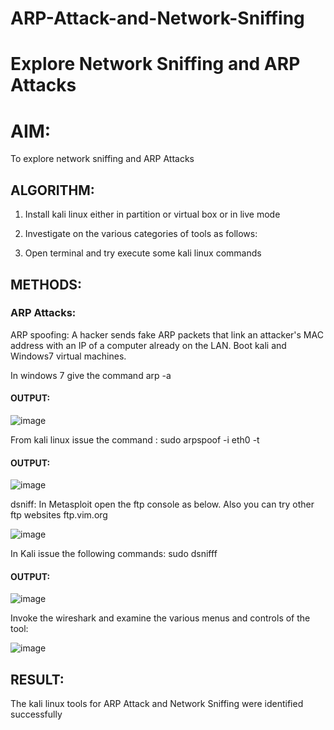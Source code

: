 # ARP-Attack-and-Network-Sniffing
# Explore Network Sniffing and ARP Attacks

# AIM:

To explore network sniffing and ARP Attacks

## ALGORITHM:

1) Install kali linux either in partition or virtual box or in live mode

2) Investigate on the various categories of tools as follows:

3) Open terminal and try execute some kali linux commands


## METHODS:

### ARP Attacks:  
ARP spoofing: A hacker sends fake ARP packets that link an attacker's MAC address with an IP of a computer already on the LAN. 
Boot kali and Windows7 virtual machines.

In windows 7 give the command arp -a

#### OUTPUT:
![image](https://github.com/Monisha-11/ARP-Attack-and-Network-Sniffing/assets/93427240/87a82952-db80-4a51-89fd-ada83f5b81f3)

From kali linux issue the command : sudo arpspoof -i eth0 -t <target system> <gateway>

#### OUTPUT:

![image](https://github.com/Monisha-11/ARP-Attack-and-Network-Sniffing/assets/93427240/52a0a63d-e321-4522-8479-391ae948ef6f)

dsniff: In Metasploit open the ftp console as below. Also you can try other ftp websites ftp.vim.org

 
![image](https://github.com/Monisha-11/ARP-Attack-and-Network-Sniffing/assets/93427240/a4d03250-d53f-4175-9c6c-5028d8d098b8)

In Kali issue the following commands:  sudo dsnifff

#### OUTPUT:

![image](https://github.com/Monisha-11/ARP-Attack-and-Network-Sniffing/assets/93427240/d64b6310-a901-49fd-a3f8-2d7c40f43509)

Invoke the wireshark and examine the various menus and controls of the tool:

![image](https://github.com/Monisha-11/ARP-Attack-and-Network-Sniffing/assets/93427240/676e5a23-72d5-4f77-8ec5-aad43a605b6d)


## RESULT:
The kali linux tools for ARP Attack and Network Sniffing were identified successfully
